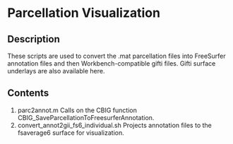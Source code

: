 # Parcellation Visualization

## Description
These scripts are used to convert the .mat parcellation files into FreeSurfer annotation files and then Workbench-compatible gifti files. Gifti surface underlays are also available here.

## Contents
1. parc2annot.m Calls on the CBIG function CBIG_SaveParcellationToFreesurferAnnotation.
2. convert_annot2gii_fs6_individual.sh Projects annotation files to the fsaverage6 surface for visualization.

